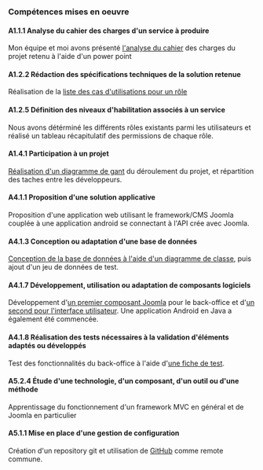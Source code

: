 ### Compétences mises en oeuvre

#### A1.1.1 Analyse du cahier des charges d'un service à produire

Mon équipe et moi avons présenté [l'analyse du cahier](https://drive.google.com/file/d/1lk6iccbUkmph23trkxGukcO0dYMivGUb/view?usp=sharing) des charges du projet
retenu à l'aide d'un power point

#### A1.2.2 Rédaction des spécifications techniques de la solution retenue

Réalisation de la [liste des cas d'utilisations pour un rôle](https://www.dropbox.com/s/wwbdayw2kgrwdr1/Diagramme%20cas%20d%E2%80%99utilisation%20ARVIE%20Nicolas%20Maxime.pptx?dl=0)

#### A1.2.5 Définition des niveaux d'habilitation associés à un service

Nous avons détérminé les différents rôles existants parmi les utilisateurs et
réalisé un tableau récapitulatif des permissions de chaque rôle.

#### A1.4.1 Participation à un projet

[Réalisation d'un diagramme de gant](https://drive.google.com/file/d/10u6FUuDG4DKMl5JYMLb6GnQEAyEoy5B0/view?usp=sharing) du déroulement du projet, et répartition
des taches entre les développeurs.

#### A4.1.1 Proposition d'une solution applicative

Proposition d'une application web utilisant le framework/CMS Joomla couplée
à une application android se connectant à l'API crée avec Joomla.

#### A4.1.3 Conception ou adaptation d'une base de données

[Conception de la base de données à l'aide d'un diagramme de classe](https://drive.google.com/file/d/1TGnjcpchtKyMiIzhTyqXSLNFlXDV215S/view?usp=sharing), puis
ajout d'un jeu de données de test.

#### A4.1.7 Développement, utilisation ou adaptation de composants logiciels

Développement d'[un premier composant Joomla](https://github.com/deromeem/ArVie362/tree/master/administrator/components/com_arvie) pour le back-office et d'[un second pour l'interface utilisateur](https://github.com/deromeem/ArVie362/tree/master/components/com_arvie).
Une application Android en Java a également été commencée.

#### A4.1.8 Réalisation des tests nécessaires à la validation d'éléments adaptés ou développés

Test des fonctionnalités du back-office à l'aide d'[une fiche de test](https://drive.google.com/file/d/1lUU387OWlBV6abTVKLwZhX_GmKWaUo8F/view?usp=sharing).

#### A5.2.4 Étude d'une technologie, d'un composant, d'un outil ou d'une méthode

Apprentissage du fonctionnement d'un framework MVC en général et de Joomla
en particulier

#### A5.1.1 Mise en place d'une gestion de configuration

Création d'un repository git et utilisation de [GitHub](https://github.com/deromeem/ArVie362) comme remote commune.